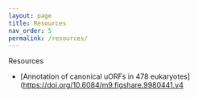 ```yaml
---
layout: page
title: Resources 
nav_order: 5
permalink: /resources/
---
```


Resources
- [Annotation of canonical uORFs in 478 eukaryotes](https://doi.org/10.6084/m9.figshare.9980441.v4


